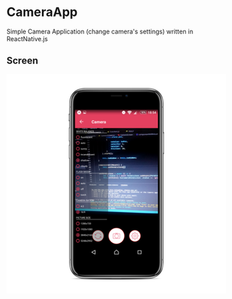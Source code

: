 # CameraApp
Simple Camera Application (change camera's settings) written in ReactNative.js

## Screen
![GitHub Logo](./preview/preview.png)
